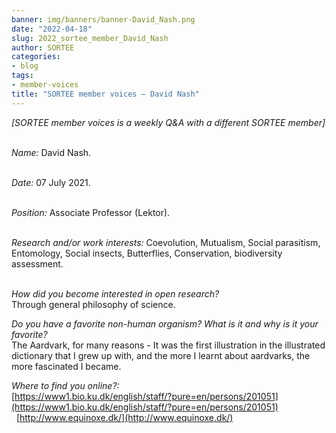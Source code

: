```yaml
---
banner: img/banners/banner-David_Nash.png
date: "2022-04-18"
slug: 2022_sortee_member_David_Nash
author: SORTEE
categories:
- blog
tags:
- member-voices
title: "SORTEE member voices – David Nash" 
---
```



*[SORTEE member voices is a weekly Q&A with a different SORTEE member]*   
&nbsp;
&nbsp;

   _Name:_ David Nash.   
&nbsp;

   _Date:_ 07 July 2021.   
&nbsp;

   _Position:_ Associate Professor (Lektor).   
&nbsp;

   _Research and/or work interests:_ Coevolution, Mutualism, Social parasitism, Entomology, Social insects, Butterflies, Conservation, biodiversity assessment.   
&nbsp;

_How did you become interested in open research?_   
Through general philosophy of science.
&nbsp;
&nbsp;

_Do you have a favorite non-human organism? What is it and why is it your favorite?_   
The Aardvark, for many reasons - It was the first illustration in the illustrated dictionary that I grew up with, and the more I learnt about aardvarks, the more fascinated I became.
&nbsp;
&nbsp;

_Where to find you online?:_   
[https://www1.bio.ku.dk/english/staff/?pure=en/persons/201051](https://www1.bio.ku.dk/english/staff/?pure=en/persons/201051)   
&nbsp;
[http://www.equinoxe.dk/](http://www.equinoxe.dk/)
&nbsp;
&nbsp;